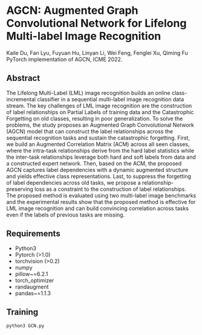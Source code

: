 # AGCN: Augmented Graph Convolutional Network for Lifelong Multi-label Image Recognition
Kaile Du, Fan Lyu, Fuyuan Hu, Linyan Li, Wei Feng, Fenglei Xu, Qiming Fu  
PyTorch implementation of AGCN, ICME 2022.
## Abstract
The Lifelong Multi-Label (LML) image recognition builds an online class-incremental classifier in a sequential multi-label image recognition data stream. The key challenges of LML image recognition are the construction of label relationships on Partial Labels of training data and the Catastrophic Forgetting on old classes, resulting in poor generalization. To solve the problems, the study proposes an Augmented Graph Convolutional Network (AGCN) model that can construct the label relationships across the sequential recognition tasks and sustain the catastrophic forgetting. First, we build an Augmented Correlation Matrix (ACM) across all seen classes, where the intra-task relationships derive from the hard label statistics while the inter-task relationships leverage both hard and soft labels from data and a constructed expert network. Then, based on the ACM, the proposed AGCN captures label dependencies with a dynamic augmented structure and yields effective class representations. Last, to suppress the forgetting of label dependencies across old tasks, we propose a relationship-preserving loss as a constraint to the construction of label relationships. The proposed method is evaluated using two multi-label image benchmarks and the experimental results show that the proposed method is effective for LML image recognition and can build convincing correlation across tasks even if the labels of previous tasks are missing.
## Requirements
- Python3
- Pytorch (>1.0)
- torchvision (>0.2)
- numpy
- pillow~=6.2.1
- torch_optimizer
- randaugment
- pandas~=1.1.3
## Training
`python3 GCN.py`
